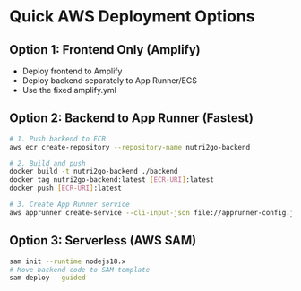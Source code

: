 # Quick AWS Deployment Options

## Option 1: Frontend Only (Amplify)
- Deploy frontend to Amplify
- Deploy backend separately to App Runner/ECS
- Use the fixed amplify.yml

## Option 2: Backend to App Runner (Fastest)
```bash
# 1. Push backend to ECR
aws ecr create-repository --repository-name nutri2go-backend

# 2. Build and push
docker build -t nutri2go-backend ./backend
docker tag nutri2go-backend:latest [ECR-URI]:latest
docker push [ECR-URI]:latest

# 3. Create App Runner service
aws apprunner create-service --cli-input-json file://apprunner-config.json
```

## Option 3: Serverless (AWS SAM)
```bash
sam init --runtime nodejs18.x
# Move backend code to SAM template
sam deploy --guided
```